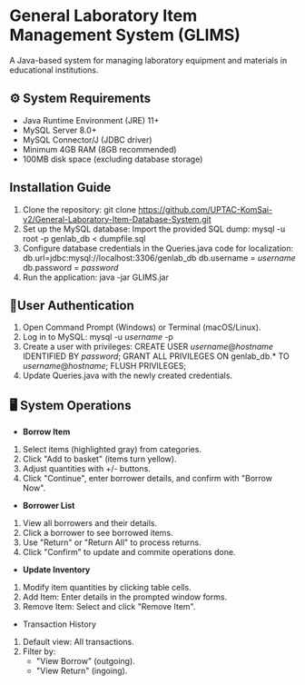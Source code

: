 # **General Laboratory Item Management System (GLIMS)**
A Java-based system for managing laboratory equipment and materials in educational institutions.
## ⚙️ **System Requirements**
- Java Runtime Environment (JRE) 11+
- MySQL Server 8.0+
- MySQL Connector/J (JDBC driver)
- Minimum 4GB RAM (8GB recommended)
- 100MB disk space (excluding database storage)
## **Installation Guide**
1. Clone the repository:
   git clone https://github.com/UPTAC-KomSai-v2/General-Laboratory-Item-Database-System.git
2. Set up the MySQL database:
   Import the provided SQL dump:
   mysql -u root -p genlab_db < dumpfile.sql
3. Configure database credentials in the Queries.java code for localization:
   db.url=jdbc:mysql://localhost:3306/genlab_db
   db.username = _username_
   db.password = _password_
4. Run the application:
   java -jar GLIMS.jar
## 🔐**User Authentication**
1. Open Command Prompt (Windows) or Terminal (macOS/Linux).
2. Log in to MySQL:
   mysql -u _username_ -p
3. Create a user with privileges:
   CREATE USER _username_@_hostname_ IDENTIFIED BY _password_;
   GRANT ALL PRIVILEGES ON genlab_db.* TO _username_@_hostname_;
   FLUSH PRIVILEGES;
4. Update Queries.java with the newly created credentials.
## 🖥️ **System Operations**
- **Borrow Item**
1. Select items (highlighted gray) from categories.
2. Click "Add to basket" (items turn yellow).
3. Adjust quantities with +/- buttons.
4. Click "Continue", enter borrower details, and confirm with "Borrow Now".
- **Borrower List**
1. View all borrowers and their details.
2. Click a borrower to see borrowed items.
3. Use "Return" or "Return All" to process returns.
4. Click "Confirm" to update and commite operations done.
- **Update Inventory**
1. Modify item quantities by clicking table cells.
2. Add Item: Enter details in the prompted window forms.
3. Remove Item: Select and click "Remove Item".
- Transaction History
1. Default view: All transactions.
2. Filter by:
   - "View Borrow" (outgoing).
   - "View Return" (ingoing).

